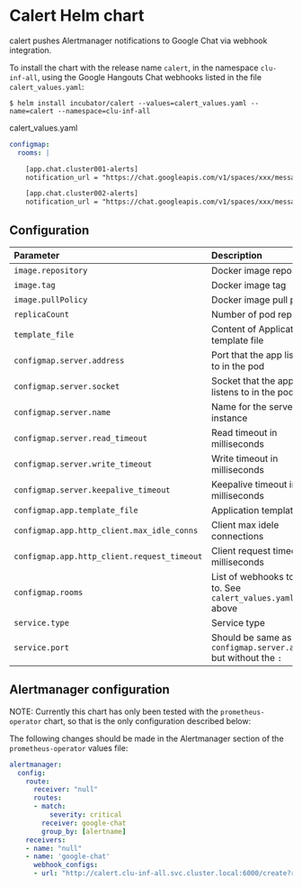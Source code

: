 # Calert Helm chart

calert pushes Alertmanager notifications to Google Chat via webhook integration.


To install the chart with the release name `calert`, in the namespace `clu-inf-all`, using the Google Hangouts Chat webhooks listed in the file `calert_values.yaml`:

```console
$ helm install incubator/calert --values=calert_values.yaml --name=calert --namespace=clu-inf-all
```

calert_values.yaml

```yaml
configmap:
  rooms: |

    [app.chat.cluster001-alerts]
    notification_url = "https://chat.googleapis.com/v1/spaces/xxx/messages?key=abc-xyz&token=token-unique-key%3D"

    [app.chat.cluster002-alerts]
    notification_url = "https://chat.googleapis.com/v1/spaces/xxx/messages?key=abc-xyz&token=token-unique-key%3D"
```

## Configuration

| Parameter                                   | Description                                                      | Default                         |
|:--------------------------------------------|:-----------------------------------------------------------------|:--------------------------------|
| `image.repository`                          | Docker image repository                                          | mrkaran/calert                  |
| `image.tag`                                 | Docker image tag                                                 | 1.0.0-stable                    |
| `image.pullPolicy`                          | Docker image pull policy                                         | Always                          |
| `replicaCount`                              | Number of pod replicas                                           | 1                               |
| `template_file`                             | Content of Application template file                             | "..." (see values)              |
| `configmap.server.address`                  | Port that the app listens to in the pod                          | ":6000"                         |
| `configmap.server.socket`                   | Socket that the app listens to in the pod                        | "/tmp/calert.sock"              |
| `configmap.server.name`                     | Name for the server instance                                     | "calert"                        |
| `configmap.server.read_timeout`             | Read timeout in milliseconds                                     | "8000"                          |
| `configmap.server.write_timeout`            | Write timeout in milliseconds                                    | "8000"                          |
| `configmap.server.keepalive_timeout`        | Keepalive timeout in milliseconds                                | "300000"                        |
| `configmap.app.template_file`               | Application template file                                        | "message.tmpl"                  |
| `configmap.app.http_client.max_idle_conns`  | Client max idele connections                                     | "100"                           |
| `configmap.app.http_client.request_timeout` | Client request timeout in milliseconds                           | "8000"                          |
| `configmap.rooms`                           | List of webhooks to send to. See `calert_values.yaml` above      | [app.chat.alertManagerTestRoom] |
| `service.type`                              | Service type                                                     | ClusterIP                       |
| `service.port`                              | Should be same as `configmap.server.address` but without the `:` | 6000                            |


## Alertmanager configuration
NOTE: Currently this chart has only been tested with the `prometheus-operator` chart, so that is the only configuration described below:

The following changes should be made in the Alertmanager section of the `prometheus-operator` values file:

```yaml
alertmanager:
  config:
    route:
      receiver: "null"
      routes:
      - match:
          severity: critical
        receiver: google-chat
        group_by: [alertname]
    receivers:
    - name: "null"
    - name: 'google-chat'
      webhook_configs:
      - url: "http://calert.clu-inf-all.svc.cluster.local:6000/create?room_name=<room>"
```
